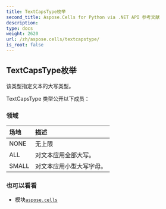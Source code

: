 ```yaml
---
title: TextCapsType枚举
second_title: Aspose.Cells for Python via .NET API 参考文献
description:
type: docs
weight: 2620
url: /zh/aspose.cells/textcapstype/
is_root: false
---
```

## TextCapsType枚举
该类型指定文本的大写类型。



TextCapsType 类型公开以下成员：

### 领域
|场地|描述|
| :- | :- |
| NONE |无上限|
| ALL |对文本应用全部大写。|
| SMALL |对文本应用小型大写字母。|



### 也可以看看
* 模块[`aspose.cells`](..)

